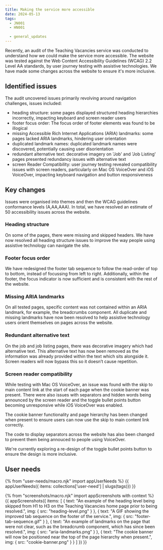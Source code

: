 ```yaml
---
title: Making the service more accessible
date: 2024-05-13
tags:
  - JN001
  - HN001
  
  - general_updates
--- 
```


Recently, an audit of the Teaching Vacancies service was conducted to understand how we could make the service more accessible. The website was tested against the Web Content Accessibility Guidelines (WCAG) 2.2 Level AA standards, by user journey testing with assistive technologies. We have made some changes across the website to ensure it's more inclusive.

## Identified issues

The audit uncovered issues primarily revolving around navigation challenges, issues included:

- heading structure: some pages displayed structured heading hierarchies incorrectly, impacting keyboard and screen reader users
- footer focus order: The focus order of footer elements was found to be illogical
- missing Accessible Rich Internet Applications (ARIA) landmarks: some pages lacked ARIA landmarks, hindering user orientation
- duplicated landmark names: duplicated landmark names were discovered, potentially causing user disorientation
- redundant alternative text: decorative imagery on 'Job' and 'Job Listing' pages presented redundancy issues with alternative text
- screen Reader Compatibility: user journey testing revealed compatibility issues with screen readers, particularly on Mac OS VoiceOver and iOS VoiceOver, impacting keyboard navigation and button responsiveness

## Key changes

Issues were organised into themes and then the WCAG guidelines conformance levels (A,AA,AAA). In total, we have resolved an estimate of 50 accessibility issues across the website.

### Heading structure

On some of the pages, there were missing and skipped headers. We have now resolved all heading structure issues to improve the way people using assistive technology can navigate the site.

### Footer focus order

We have redesigned the footer tab sequence to follow the read-order of top to bottom, instead of focussing from left to right. Additionally, within the footer, the focus indicator is now sufficient and is consistent with the rest of the website.

### Missing ARIA landmarks

On all tested pages, specific content was not contained within an ARIA landmark, for example, the breadcrumbs component. All duplicate and missing landmarks have now been resolved to help assistive technology users orient themselves on pages across the website.

### Redundant alternative text

On the job and job listing pages, there was decorative imagery which had alternative text. This alternative text has now been removed as the information was already provided within the text which sits alongside it. Screen readers will now bypass this so it doesn’t cause repetition. 

### Screen reader compatibility

While testing with Mac OS VoiceOver, an issue was found with the skip to main content link at the start of each page when the cookie banner was present. There were also issues with separators and hidden words being announced by the screen reader and the toggle bullet points button becoming unresponsive while iOS VoiceOver was enabled.

The cookie banner functionality and page hierarchy has been changed when present to ensure users can now use the skip to main content link correctly. 

The code to display separators across the website has also been changed to prevent them being annouced to people using VoiceOver.

We're currently exploring a re-design of the toggle bullet points button to ensure the design is more inclusive.

## User needs

{% from "user-needs/macro.njk" import appUserNeeds %}
{{ appUserNeeds({ items: collections['user-need'] | slugs(tags)}) }}

{% from "screenshots/macro.njk" import appScreenshots with context %}
{{ appScreenshots({
  items: [
  {
    text: "An example of the heading level being skipped from H1 to H3 on the Teaching Vacancies home page prior to being resolved.",
    img: { src: "heading-level.png" }
  },
  {
    text: "A GIF showing the improved tab sequence on the footer of the service.",
    img: { src: "footer-tab-sequence.gif" }
  },
  {
    text: "An example of landmarks on the page that were not clear, such as the breadcrumb component, which has since been resolved.",
    img: { src: "aria-landmarks.png" }
  },
  {
    text: "The cookie banner will now be positioned near the top of the page hierarchy when present.",
    img: { src: "cookie-banner.png" }
  }
  ]
}) }}

